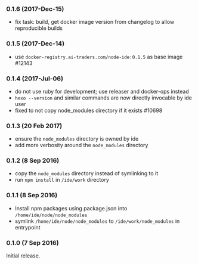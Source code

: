 ### 0.1.6 (2017-Dec-15)

* fix task: build, get docker image version from changelog to allow reproducible
 builds

### 0.1.5 (2017-Dec-14)

* use `docker-registry.ai-traders.com/node-ide:0.1.5` as base image #12143

### 0.1.4 (2017-Jul-06)

* do not use ruby for development; use releaser and docker-ops instead
* `hexo --version` and similar commands are now directly invocable by ide user
* fixed to not copy node_modules directory if it exists #10698

### 0.1.3 (20 Feb 2017)

* ensure the `node_modules` directory is owned by ide
* add more verbosity around the `node_modules` directory

### 0.1.2 (8 Sep 2016)

* copy the `node_modules` directory instead of symlinking to it
* run `npm install` in `/ide/work` directory

### 0.1.1 (8 Sep 2016)

* Install npm packages using package.json into `/home/ide/node/node_modules`
* symlink `/home/ide/node/node_modules` to `/ide/work/node_modules`
 in entrypoint

### 0.1.0 (7 Sep 2016)

Initial release.
